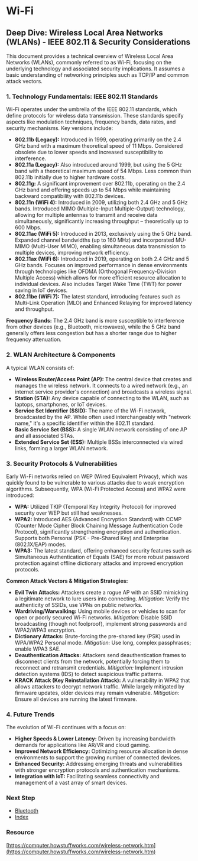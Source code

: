 # Wi-Fi
## Deep Dive: Wireless Local Area Networks (WLANs) - IEEE 802.11 & Security Considerations

This document provides a technical overview of Wireless Local Area Networks (WLANs), commonly referred to as Wi-Fi, focusing on the underlying technology and associated security implications. It assumes a basic understanding of networking principles such as TCP/IP and common attack vectors.

### 1. Technology Fundamentals: IEEE 802.11 Standards

Wi-Fi operates under the umbrella of the IEEE 802.11 standards, which define protocols for wireless data transmission.  These standards specify aspects like modulation techniques, frequency bands, data rates, and security mechanisms. Key versions include:

* **802.11b (Legacy):** Introduced in 1999, operating primarily on the 2.4 GHz band with a maximum theoretical speed of 11 Mbps.  Considered obsolete due to lower speeds and increased susceptibility to interference.
* **802.11a (Legacy):** Also introduced around 1999, but using the 5 GHz band with a theoretical maximum speed of 54 Mbps. Less common than 802.11b initially due to higher hardware costs.
* **802.11g:**  A significant improvement over 802.11b, operating on the 2.4 GHz band and offering speeds up to 54 Mbps while maintaining backward compatibility with 802.11b devices.
* **802.11n (WiFi 4):** Introduced in 2009, utilizing both 2.4 GHz and 5 GHz bands.  Introduced MIMO (Multiple-Input Multiple-Output) technology, allowing for multiple antennas to transmit and receive data simultaneously, significantly increasing throughput – theoretically up to 600 Mbps.
* **802.11ac (WiFi 5):** Introduced in 2013, exclusively using the 5 GHz band.  Expanded channel bandwidths (up to 160 MHz) and incorporated MU-MIMO (Multi-User MIMO), enabling simultaneous data transmission to multiple devices, improving network efficiency.
* **802.11ax (WiFi 6):** Introduced in 2019, operating on both 2.4 GHz and 5 GHz bands.  Focuses on improved performance in dense environments through technologies like OFDMA (Orthogonal Frequency-Division Multiple Access) which allows for more efficient resource allocation to individual devices. Also includes Target Wake Time (TWT) for power saving in IoT devices.
* **802.11be (WiFi 7):** The latest standard, introducing features such as Multi-Link Operation (MLO) and Enhanced Relaying for improved latency and throughput.

**Frequency Bands:**  The 2.4 GHz band is more susceptible to interference from other devices (e.g., Bluetooth, microwaves), while the 5 GHz band generally offers less congestion but has a shorter range due to higher frequency attenuation.

### 2. WLAN Architecture & Components

A typical WLAN consists of:

* **Wireless Router/Access Point (AP):**  The central device that creates and manages the wireless network. It connects to a wired network (e.g., an internet service provider's connection) and broadcasts a wireless signal.
* **Station (STA):** Any device capable of connecting to the WLAN, such as laptops, smartphones, or IoT devices.
* **Service Set Identifier (SSID):** The name of the Wi-Fi network, broadcasted by the AP.  While often used interchangeably with "network name," it's a specific identifier within the 802.11 standard.
* **Basic Service Set (BSS):** A single WLAN network consisting of one AP and all associated STAs.
* **Extended Service Set (ESS):** Multiple BSSs interconnected via wired links, forming a larger WLAN network.

### 3. Security Protocols & Vulnerabilities

Early Wi-Fi networks relied on WEP (Wired Equivalent Privacy), which was quickly found to be vulnerable to various attacks due to weak encryption algorithms.  Subsequently, WPA (Wi-Fi Protected Access) and WPA2 were introduced:

* **WPA:** Utilized TKIP (Temporal Key Integrity Protocol) for improved security over WEP but still had weaknesses.
* **WPA2:** Introduced AES (Advanced Encryption Standard) with CCMP (Counter Mode Cipher Block Chaining Message Authentication Code Protocol), significantly strengthening encryption and authentication.  Supports both Personal (PSK - Pre-Shared Key) and Enterprise (802.1X/EAP) modes.
* **WPA3:** The latest standard, offering enhanced security features such as Simultaneous Authentication of Equals (SAE) for more robust password protection against offline dictionary attacks and improved encryption protocols.

**Common Attack Vectors & Mitigation Strategies:**

* **Evil Twin Attacks:**  Attackers create a rogue AP with an SSID mimicking a legitimate network to lure users into connecting. *Mitigation:* Verify the authenticity of SSIDs, use VPNs on public networks.
* **Wardriving/Warwalking:** Using mobile devices or vehicles to scan for open or poorly secured Wi-Fi networks. *Mitigation:*  Disable SSID broadcasting (though not foolproof), implement strong passwords and WPA2/WPA3 encryption.
* **Dictionary Attacks:** Brute-forcing the pre-shared key (PSK) used in WPA/WPA2 Personal mode. *Mitigation:* Use long, complex passphrases; enable WPA3 SAE.
* **Deauthentication Attacks:**  Attackers send deauthentication frames to disconnect clients from the network, potentially forcing them to reconnect and retransmit credentials. *Mitigation:* Implement intrusion detection systems (IDS) to detect suspicious traffic patterns.
* **KRACK Attack (Key Reinstallation Attack):** A vulnerability in WPA2 that allows attackers to decrypt network traffic.  While largely mitigated by firmware updates, older devices may remain vulnerable. *Mitigation:* Ensure all devices are running the latest firmware.



### 4. Future Trends

The evolution of Wi-Fi continues with a focus on:

* **Higher Speeds & Lower Latency:** Driven by increasing bandwidth demands for applications like AR/VR and cloud gaming.
* **Improved Network Efficiency:**  Optimizing resource allocation in dense environments to support the growing number of connected devices.
* **Enhanced Security:** Addressing emerging threats and vulnerabilities with stronger encryption protocols and authentication mechanisms.
* **Integration with IoT:** Facilitating seamless connectivity and management of a vast array of smart devices.



### Next Step
- [Bluetooth](https://github.com/Sisu-Sus/CyberSec-RoadMap/blob/main/Fundamental_IT_Skills/Connection_Types_And_Functions/Bluetooth.md)
- [Index](https://github.com/Sisu-Sus/CyberSec-RoadMap/blob/main/index.md)

### Resource
[https://computer.howstuffworks.com/wireless-network.htm](https://computer.howstuffworks.com/wireless-network.htm)






















